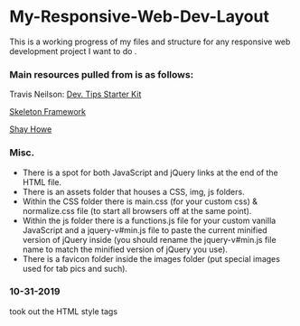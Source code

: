 # My-Responsive-Web-Dev-Layout

This is a working progress of my files and structure for any responsive web development project I want to do .

### Main resources pulled from is as follows:

Travis Neilson: [Dev. Tips Starter Kit](https://github.com/DevTips/DevTips-Starter-Kit)

[Skeleton Framework](http://getskeleton.com/)

[Shay Howe](https://learn.shayhowe.com/)

### Misc.

- There is a spot for both JavaScript and jQuery links at the end of the HTML file.
- There is an assets folder that houses a CSS, img, js folders.
- Within the CSS folder there is main.css (for your custom css) & normalize.css file (to start all browsers off at the same point).
- Within the js folder there is a functions.js file for your custom vanilla JavaScript and a jquery-v#min.js file to paste the current minified version of jQuery inside (you should rename the jquery-v#min.js file name to match the minified version of jQuery you use).
- There is a favicon folder inside the images folder (put special images used for tab pics and such).

### 10-31-2019

took out the HTML style tags

